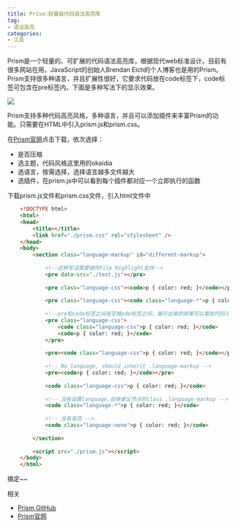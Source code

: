 ```yaml
---
title: Prism:轻量级代码语法高亮库
tag:
- 语法高亮
categories:
- 工具
---
```

Prism是一个轻量的、可扩展的代码语法高亮库，根据现代web标准设计。目前有很多网站在用，JavaScript的创始人Brendan Eich的个人博客也是用的Prism。Prism支持很多种语言，并且扩展性很好，它要求代码放在code标签下，code标签可包含在pre标签内。下面是多种写法下的显示效果。

![](/images/prism/QQ20161123-1@2x.png)
<!-- more -->
Prism支持多种代码高亮风格，多种语言，并且可以添加插件来丰富Prism的功能。只需要在HTML中引入prism.js和prism.css。

在[Prism官网](http://prismjs.com/)点击下载，依次选择：

- 是否压缩
- 选主题，代码风格这里用的okaidia
- 选语言，按需选择，选择语言越多文件越大
- 选插件，在prism.js中可以看到每个插件都对应一个立即执行的函数

下载prism.js文件和prism.css文件，引入html文件中
```html
	<!DOCTYPE html>
	<html>
	<head>
		<title></title>
		<link href="./prism.css" rel="stylesheet" />
	</head>
	<body>
		<section class="language-markup" id="different-markup">
	
			<!--这种写法需要插件File Highlight支持-->
			<pre data-src="./test.js"></pre>
	
			<pre class="language-css"><code>p { color: red; }</code></pre>
	
			<pre class="language-css"><code class="language-*">p { color: red; }</code></pre>
	
			<!--pre和code标签之间有空格ode标签之间，展示出来的效果可以看到代码与边框上下左右间隔不均匀-->
			<pre class="language-css">
				<code class="language-css">p { color: red; }</code>
				<code>p { color: red; }</code>
			</pre>
	
			<pre><code class="language-css">p { color: red; }</code></pre>
	
			<!-- No language, should inherit .language-markup -->
			<pre><code>p { color: red; }</code></pre>
	
			<code class="language-css">p { color: red; }</code>
	
			<!-- 没有设置language,会继承父节点的class .language-markup -->
			<code class="language-*">p { color: red; }</code>
	
			<!-- 没有高亮 -->
			<code class="language-none">p { color: red; }</code>
	
		</section>
	
		<script src="./prism.js"></script>
	</body>
	</html>
```
搞定~~

相关    
- [Prism GitHub](https://github.com/PrismLibrary)
- [Prism官网](http://prismjs.com/)
